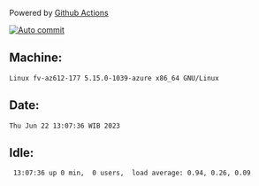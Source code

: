Powered by [Github Actions](https://github.com/features/actions)

[![Auto commit](https://github.com/hiage/workstation/workflows/Auto%20commit/badge.svg)](https://github.com/hiage/workstation/actions?query=workflow%3A%22Auto+commit%22)

## Machine:
```
Linux fv-az612-177 5.15.0-1039-azure x86_64 GNU/Linux
```
## Date:
```
Thu Jun 22 13:07:36 WIB 2023
```
## Idle:
```
 13:07:36 up 0 min,  0 users,  load average: 0.94, 0.26, 0.09
```
